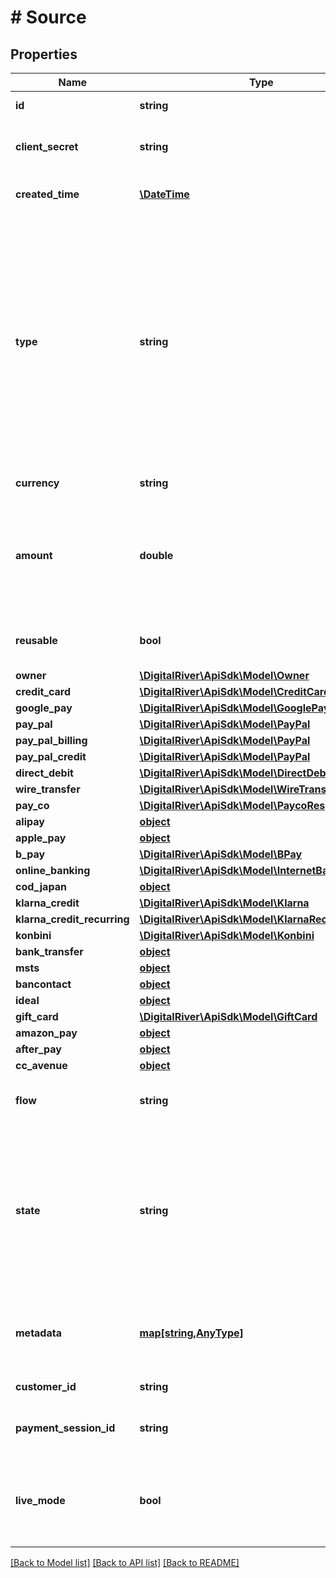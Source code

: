 # # Source

## Properties

Name | Type | Description | Notes
------------ | ------------- | ------------- | -------------
**id** | **string** | Unique identifier for the source. | [optional] [readonly] 
**client_secret** | **string** | Used for client-side retrieval using a public key. | [optional] 
**created_time** | [**\DateTime**](\DateTime.md) | Time when the source was created. | [optional] [readonly] 
**type** | **string** | The payment type of the source. The payment type will correspond to another element in the source response that contains detailed information specific to the type. For example, a type of creditCard indicates that there is an object in the response named creditCard. | [optional] 
**currency** | **string** | Three-letter ISO currency code. | [optional] 
**amount** | **double** | Amount associated with the source. Once ready, the source will be charged this amount. Required for single_use sources. | [optional] 
**reusable** | **bool** | If true, you can reuse this source, if false, only once. | [optional] 
**owner** | [**\DigitalRiver\ApiSdk\Model\Owner**](Owner.md) |  | [optional] 
**credit_card** | [**\DigitalRiver\ApiSdk\Model\CreditCard**](CreditCard.md) |  | [optional] 
**google_pay** | [**\DigitalRiver\ApiSdk\Model\GooglePay**](GooglePay.md) |  | [optional] 
**pay_pal** | [**\DigitalRiver\ApiSdk\Model\PayPal**](PayPal.md) |  | [optional] 
**pay_pal_billing** | [**\DigitalRiver\ApiSdk\Model\PayPal**](PayPal.md) |  | [optional] 
**pay_pal_credit** | [**\DigitalRiver\ApiSdk\Model\PayPal**](PayPal.md) |  | [optional] 
**direct_debit** | [**\DigitalRiver\ApiSdk\Model\DirectDebit**](DirectDebit.md) |  | [optional] 
**wire_transfer** | [**\DigitalRiver\ApiSdk\Model\WireTransfer**](WireTransfer.md) |  | [optional] 
**pay_co** | [**\DigitalRiver\ApiSdk\Model\PaycoResponse**](PaycoResponse.md) |  | [optional] 
**alipay** | [**object**](.md) |  | [optional] 
**apple_pay** | [**object**](.md) |  | [optional] 
**b_pay** | [**\DigitalRiver\ApiSdk\Model\BPay**](BPay.md) |  | [optional] 
**online_banking** | [**\DigitalRiver\ApiSdk\Model\InternetBankPayment**](InternetBankPayment.md) |  | [optional] 
**cod_japan** | [**object**](.md) |  | [optional] 
**klarna_credit** | [**\DigitalRiver\ApiSdk\Model\Klarna**](Klarna.md) |  | [optional] 
**klarna_credit_recurring** | [**\DigitalRiver\ApiSdk\Model\KlarnaRecurring**](KlarnaRecurring.md) |  | [optional] 
**konbini** | [**\DigitalRiver\ApiSdk\Model\Konbini**](Konbini.md) |  | [optional] 
**bank_transfer** | [**object**](.md) |  | [optional] 
**msts** | [**object**](.md) |  | [optional] 
**bancontact** | [**object**](.md) |  | [optional] 
**ideal** | [**object**](.md) |  | [optional] 
**gift_card** | [**\DigitalRiver\ApiSdk\Model\GiftCard**](GiftCard.md) |  | [optional] 
**amazon_pay** | [**object**](.md) |  | [optional] 
**after_pay** | [**object**](.md) |  | [optional] 
**cc_avenue** | [**object**](.md) |  | [optional] 
**flow** | **string** | The authentication flow of the source. | [optional] 
**state** | **string** | The status of the source, one of pending_funds, pending_redirect, requires_action, cancelled, chargeable, consumed or failed. You can only use chargeable sources to create a charge. | [optional] 
**metadata** | [**map[string,AnyType]**](AnyType.md) | Key-value pairs used to store additional data. Value can be string, boolean or integer types. | [optional] 
**customer_id** | **string** | Unique identifier of a customer. | [optional] [readonly] 
**payment_session_id** | **string** | Tracks the process of collecting a payment. | [optional] 
**live_mode** | **bool** | Has the value true if the object exists in live mode or the value false if the object exists in test mode. | [optional] 

[[Back to Model list]](../../README.md#documentation-for-models) [[Back to API list]](../../README.md#documentation-for-api-endpoints) [[Back to README]](../../README.md)


